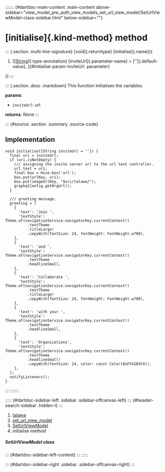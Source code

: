 ::::::: {#dartdoc-main-content .main-content above-sidebar="view_model_pre_auth_view_models_set_url_view_model/SetUrlViewModel-class-sidebar.html" below-sidebar=""}
<div>

# [initialise]{.kind-method} method

</div>

::: {.section .multi-line-signature}
[void]{.returntype} [initialise]{.name}({

1.  [[[String](https://api.flutter.dev/flutter/dart-core/String-class.html)]{.type-annotation}
    [inviteUrl]{.parameter-name} = [\'\']{.default-value},
    ]{#initialise-param-inviteUrl .parameter}

})
:::

::: {.section .desc .markdown}
This function initialises the variables.

**params**:

-   `inviteUrl`: url

**returns**: None
:::

::: {#source .section .summary .source-code}
## Implementation

``` language-dart
void initialise({String inviteUrl = ''}) {
  final uri = inviteUrl;
  if (uri.isNotEmpty) {
    /// assigning the invite server url to the url text controller.
    url.text = uri;
    final box = Hive.box('url');
    box.put(urlKey, uri);
    box.put(imageUrlKey, "$uri/talawa/");
    graphqlConfig.getOrgUrl();
  }

  /// greeting message.
  greeting = [
    {
      'text': 'Join ',
      'textStyle': Theme.of(navigationService.navigatorKey.currentContext!)
          .textTheme
          .titleLarge!
          .copyWith(fontSize: 24, fontWeight: FontWeight.w700),
    },
    {
      'text': 'and ',
      'textStyle': Theme.of(navigationService.navigatorKey.currentContext!)
          .textTheme
          .headlineSmall,
    },
    {
      'text': 'Collaborate ',
      'textStyle': Theme.of(navigationService.navigatorKey.currentContext!)
          .textTheme
          .titleLarge!
          .copyWith(fontSize: 24, fontWeight: FontWeight.w700),
    },
    {
      'text': 'with your ',
      'textStyle': Theme.of(navigationService.navigatorKey.currentContext!)
          .textTheme
          .headlineSmall,
    },
    {
      'text': 'Organizations',
      'textStyle': Theme.of(navigationService.navigatorKey.currentContext!)
          .textTheme
          .headlineSmall!
          .copyWith(fontSize: 24, color: const Color(0xFF4285F4)),
    },
  ];
  notifyListeners();
}
```
:::
:::::::

::::: {#dartdoc-sidebar-left .sidebar .sidebar-offcanvas-left}
::: {#header-search-sidebar .hidden-l}
:::

1.  [talawa](../../index.html)
2.  [set_url_view_model](../../view_model_pre_auth_view_models_set_url_view_model/)
3.  [SetUrlViewModel](../../view_model_pre_auth_view_models_set_url_view_model/SetUrlViewModel-class.html)
4.  initialise method

##### SetUrlViewModel class

::: {#dartdoc-sidebar-left-content}
:::
:::::

::: {#dartdoc-sidebar-right .sidebar .sidebar-offcanvas-right}
:::
